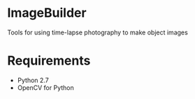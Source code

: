 ImageBuilder
============

Tools for using time-lapse photography to make object images

Requirements
============

* Python 2.7
* OpenCV for Python

